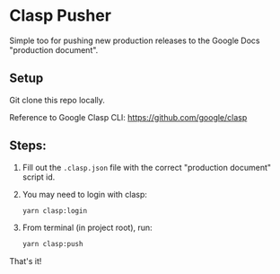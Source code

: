 # Clasp Pusher

Simple too for pushing new production releases to the Google Docs "production document".

## Setup

Git clone this repo locally.

Reference to Google Clasp CLI: https://github.com/google/clasp

## Steps:

1. Fill out the `.clasp.json` file with the correct "production document" script id.

2. You may need to login with clasp:
    ```bash
    yarn clasp:login
    ```

2. From terminal (in project root), run:

    ```bash
    yarn clasp:push
    ```

That's it!
